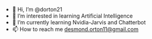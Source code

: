 - 👋 Hi, I’m @dorton21
- 👀 I’m interested in learning Artificial Intelligence
- 🌱 I’m currently learning Nvidia-Jarvis and Chatterbot
- 📫 How to reach me desmond.orton11@gmail.com
